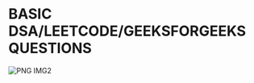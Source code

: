 # BASIC DSA/LEETCODE/GEEKSFORGEEKS QUESTIONS


![PNG IMG2](https://user-images.githubusercontent.com/90249481/211002255-c51d32d3-764a-4fa8-9613-512df9f5fa8f.png)
